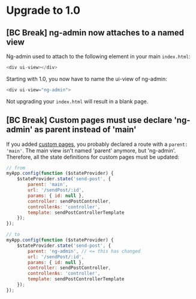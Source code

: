 # Upgrade to 1.0

## [BC Break] ng-admin now attaches to a named view

Ng-admin used to attach to the following element in your main `index.html`:

```js
<div ui-view></div>
```

Starting with 1.0, you now have to name the ui-view of ng-admin:

```js
<div ui-view="ng-admin">
```

Not upgrading your `index.html` will result in a blank page.

## [BC Break] Custom pages must use declare 'ng-admin' as parent instead of 'main'

If you added [custom pages](doc/Custom-pages.md), you probably declared a route with a `parent: 'main'`. The main view isn't named 'parent' anymore, but 'ng-admin'. Therefore, all the state definitions for custom pages must be updated:

```js
// from
myApp.config(function ($stateProvider) {
    $stateProvider.state('send-post', {
        parent: 'main',
        url: '/sendPost/:id',
        params: { id: null },
        controller: sendPostController,
        controllerAs: 'controller',
        template: sendPostControllerTemplate
    });
});

// to
myApp.config(function ($stateProvider) {
    $stateProvider.state('send-post', {
        parent: 'ng-admin', // <= this has changed
        url: '/sendPost/:id',
        params: { id: null },
        controller: sendPostController,
        controllerAs: 'controller',
        template: sendPostControllerTemplate
    });
});
```
